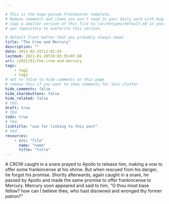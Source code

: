 ```yaml
---

# This is the hugo-garuda frontmatter template.
# Remove comments and items you won't need in your daily work with Hugo.
# Copy a smaller version of this file to /archetypes/default.md in your
# own repository to overwrite this version.

# default front matter that you probably always need:
title: "The Crow and Mercury"
description: ""
date: 2015-03-25T12:02:55
lastmod: 2021-01-20T19:03:55+07:00
url: /2021/01/the-crow-and-mercury
tags:
    - tag1
    - tag2
# set to false to hide comments on this page
# remove this if you want to show comments for less clutter
hide_comments: false
hide_sharebuttons: false
hide_related: false
# tbd.
draft: true
# tbd.
todo: true
# tbd.
linktitle: "use for linking to this post"
# tbd.
resources:
    - src: "file"
      name: "name"
      title: "title"
---
```

A CROW caught in a snare prayed to Apollo to release him, making a vow to offer some frankincense at his shrine. But when rescued from his danger, he forgot his promise. Shortly afterwards, again caught in a snare, he passed by Apollo and made the same promise to offer frankincense to Mercury. Mercury soon appeared and said to him, “O thou most base fellow? how can I believe thee, who hast disowned and wronged thy former patron?”
